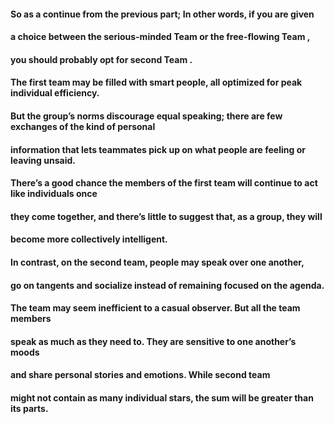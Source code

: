 #### So as a continue from the previous part; In other words, if you are given
####  a choice between the serious-minded Team or the free-flowing Team ,
#### you should probably opt for second Team . 
#### The first team may be filled with smart people, all optimized for peak individual efficiency. 
#### But the group’s norms discourage equal speaking; there are few exchanges of the kind of personal
####  information that lets teammates pick up on what people are feeling or leaving unsaid.
#### There’s a good chance the members of the first team will continue to act like individuals once
#### they come together, and there’s little to suggest that, as a group, they will
#### become more collectively intelligent.
#### In contrast, on the second team, people may speak over one another,
#### go on tangents and socialize instead of remaining focused on the agenda. 
#### The team may seem inefficient to a casual observer. But all the team members
####  speak as much as they need to. They are sensitive to one another’s moods 
#### and share personal stories and emotions. While second team
####  might not contain as many individual stars, the sum will be greater than its parts.